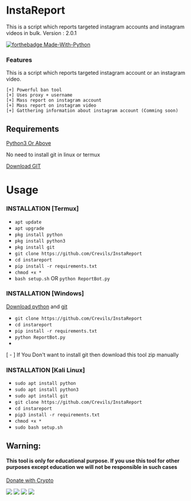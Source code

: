 # InstaReport
This is a script which reports targeted instagram accounts and instagram videos in bulk.
Version : 2.0.1

[![forthebadge Made-With-Python](http://ForTheBadge.com/images/badges/made-with-python.svg)](https://www.python.org/)

### Features
This is a script which reports targeted instagram account or an instagram video. 

```
[+] Powerful ban tool 
[+] Uses proxy + username
[+] Mass report on instagram account
[+] Mass report on instagram video
[+] Gatthering information about instagram account (Comming soon)

```



## Requirements
[Python3 Or Above](https://www.python.org/downloads/)

No need to install git in linux or termux

[Download GIT](https://git-scm.com/downloads)

# Usage 


### INSTALLATION [Termux]

* `apt update`
* `apt upgrade`
* `pkg install python`
* `pkg install python3`
* `pkg install git`
* `git clone https://github.com/Crevils/InstaReport`
* `cd instareport`
* `pip install -r requirements.txt`
* `chmod +x *`
* `bash setup.sh` OR `python ReportBot.py`

### INSTALLATION [Windows]
[Download python](https://www.python.org/downloads/) and [git](https://git-scm.com/downloads)

* `git clone https://github.com/Crevils/InstaReport`
* `cd instareport`
* `pip install -r requirements.txt`
* `python ReportBot.py`
* 
[ - ] If You Don't want to install git then download this tool zip manually

### INSTALLATION [Kali Linux]

* `sudo apt install python`
* `sudo apt install python3`
* `sudo apt install git`
* `git clone https://github.com/Crevils/InstaReport`
* `cd instareport`
* `pip3 install -r requirements.txt`
* `chmod +x *`
* `sudo bash setup.sh`

## Warning:
#### This tool is only for educational purpose. If you use this tool for other purposes except education we will not be responsible in such cases

<a href="https://commerce.coinbase.com/checkout/992a5a00-182e-48fa-b991-49e2fbdab01c">Donate with Crypto</a>


<a href="https://t.me/hackerExploits"><img src="https://img.shields.io/badge/Join-Telegram%20Channel-red.svg?logo=Telegram"></a>
<a href="https://t.me/hacker_Chatroom"><img src="https://img.shields.io/badge/Join-Telegram%20Group-blue.svg?logo=telegram"></a>
<a href="https://www.youtube.com/watch?v=7Z2dhGSUrT4"><img src="https://img.shields.io/badge/Video%20Tutorial-red.svg?logo=Youtube"></a>
<a href="https://t.me/hackerExploits"><img src="https://img.shields.io/badge/Reprt%20Bugs-greeen.svg?logo=Bugs"></a>
